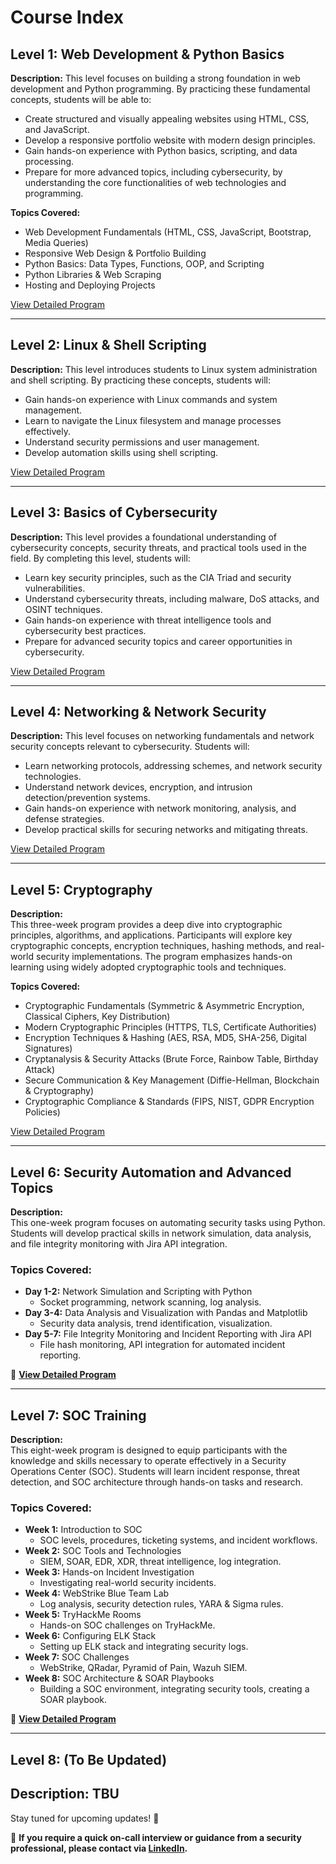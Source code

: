 # Course Index

## Level 1: Web Development & Python Basics

**Description:**
This level focuses on building a strong foundation in web development and Python programming. By practicing these fundamental concepts, students will be able to:
- Create structured and visually appealing websites using HTML, CSS, and JavaScript.
- Develop a responsive portfolio website with modern design principles.
- Gain hands-on experience with Python basics, scripting, and data processing.
- Prepare for more advanced topics, including cybersecurity, by understanding the core functionalities of web technologies and programming.

**Topics Covered:**
- Web Development Fundamentals (HTML, CSS, JavaScript, Bootstrap, Media Queries)
- Responsive Web Design & Portfolio Building
- Python Basics: Data Types, Functions, OOP, and Scripting
- Python Libraries & Web Scraping
- Hosting and Deploying Projects

[View Detailed Program](./../2web%20dev%20and%20python)

---

## Level 2: Linux & Shell Scripting

**Description:**
This level introduces students to Linux system administration and shell scripting. By practicing these concepts, students will:
- Gain hands-on experience with Linux commands and system management.
- Learn to navigate the Linux filesystem and manage processes effectively.
- Understand security permissions and user management.
- Develop automation skills using shell scripting.

[View Detailed Program](./../3linux)

---

## Level 3: Basics of Cybersecurity

**Description:**
This level provides a foundational understanding of cybersecurity concepts, security threats, and practical tools used in the field. By completing this level, students will:
- Learn key security principles, such as the CIA Triad and security vulnerabilities.
- Understand cybersecurity threats, including malware, DoS attacks, and OSINT techniques.
- Gain hands-on experience with threat intelligence tools and cybersecurity best practices.
- Prepare for advanced security topics and career opportunities in cybersecurity.

[View Detailed Program](./../4basicsofsec)

---

## Level 4: Networking & Network Security

**Description:**
This level focuses on networking fundamentals and network security concepts relevant to cybersecurity. Students will:
- Learn networking protocols, addressing schemes, and network security technologies.
- Understand network devices, encryption, and intrusion detection/prevention systems.
- Gain hands-on experience with network monitoring, analysis, and defense strategies.
- Develop practical skills for securing networks and mitigating threats.

[View Detailed Program](./../5netwrk)

---  

## Level 5: Cryptography  

**Description:**  
This three-week program provides a deep dive into cryptographic principles, algorithms, and applications. Participants will explore key cryptographic concepts, encryption techniques, hashing methods, and real-world security implementations. The program emphasizes hands-on learning using widely adopted cryptographic tools and techniques.  

**Topics Covered:**  
- Cryptographic Fundamentals (Symmetric & Asymmetric Encryption, Classical Ciphers, Key Distribution)  
- Modern Cryptographic Principles (HTTPS, TLS, Certificate Authorities)  
- Encryption Techniques & Hashing (AES, RSA, MD5, SHA-256, Digital Signatures)  
- Cryptanalysis & Security Attacks (Brute Force, Rainbow Table, Birthday Attack)  
- Secure Communication & Key Management (Diffie-Hellman, Blockchain & Cryptography)  
- Cryptographic Compliance & Standards (FIPS, NIST, GDPR Encryption Policies)  

[View Detailed Program](./../6crypto)  

---  

## Level 6: Security Automation and Advanced Topics  

**Description:**  
This one-week program focuses on automating security tasks using Python. Students will develop practical skills in network simulation, data analysis, and file integrity monitoring with Jira API integration.  

### **Topics Covered:**  
- **Day 1-2:** Network Simulation and Scripting with Python  
  - Socket programming, network scanning, log analysis.  
- **Day 3-4:** Data Analysis and Visualization with Pandas and Matplotlib  
  - Security data analysis, trend identification, visualization.  
- **Day 5-7:** File Integrity Monitoring and Incident Reporting with Jira API  
  - File hash monitoring, API integration for automated incident reporting.  

📌 **[View Detailed Program](./../7securityautomation)**  

---  

## Level 7: SOC Training  

**Description:**  
This eight-week program is designed to equip participants with the knowledge and skills necessary to operate effectively in a Security Operations Center (SOC). Students will learn incident response, threat detection, and SOC architecture through hands-on tasks and research.  

### **Topics Covered:**  
- **Week 1:** Introduction to SOC  
  - SOC levels, procedures, ticketing systems, and incident workflows.  
- **Week 2:** SOC Tools and Technologies  
  - SIEM, SOAR, EDR, XDR, threat intelligence, log integration.  
- **Week 3:** Hands-on Incident Investigation  
  - Investigating real-world security incidents.  
- **Week 4:** WebStrike Blue Team Lab  
  - Log analysis, security detection rules, YARA & Sigma rules.  
- **Week 5:** TryHackMe Rooms  
  - Hands-on SOC challenges on TryHackMe.  
- **Week 6:** Configuring ELK Stack  
  - Setting up ELK stack and integrating security logs.  
- **Week 7:** SOC Challenges  
  - WebStrike, QRadar, Pyramid of Pain, Wazuh SIEM.  
- **Week 8:** SOC Architecture & SOAR Playbooks  
  - Building a SOC environment, integrating security tools, creating a SOAR playbook.  

📌 **[View Detailed Program](./../8soc)**  

---

## Level 8: **(To Be Updated)**

**Description:**
TBU
---

Stay tuned for upcoming updates! 🚀

📩 **If you require a quick on-call interview or guidance from a security professional, please contact via [LinkedIn](https://www.linkedin.com/in/manas-ramesh-9a7ba4149/).**  

